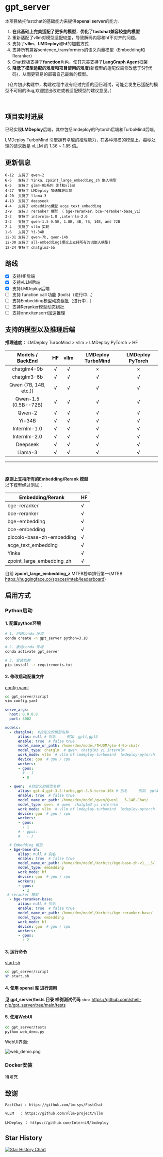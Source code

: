# gpt_server

本项目依托fastchat的基础能力来提供**openai server**的能力.

1. **在此基础上完美适配了更多的模型**，**优化了fastchat兼容较差的模型**
2. 重新适配了vllm对模型适配较差，导致解码内容和hf不对齐的问题。
3. 支持了**vllm**、**LMDeploy**和**hf**的加载方式
4. 支持所有兼容sentence_transformers的语义向量模型（Embedding和Reranker）
5. Chat模板支持了**function**角色，使其完美支持了**LangGraph Agent**框架
6. **降低了模型适配的难度和项目使用的难度**(新模型的适配仅需修改低于5行代码)，从而更容易的部署自己最新的模型。

（仓库初步构建中，构建过程中没有经过完善的回归测试，可能会发生已适配的模型不可用的Bug,欢迎提出改进或者适配模型的建议意见。）

<br>

## 项目实时进展

已经实现**LMDeploy**后端，其中包括lmdeploy的Pytorch后端和TurboMind后端。

LMDeploy TurboMind 引擎拥有卓越的推理能力，在各种规模的模型上，每秒处理的请求数是 vLLM 的 1.36 ~ 1.85 倍。

## 更新信息

```plaintext
6-12  支持了 qwen-2
6-5   支持了 Yinka、zpoint_large_embedding_zh 嵌入模型
6-5   支持了 glm4-9b系列（hf和vllm）
4-27  支持了 LMDeploy 加速推理后端
4-20  支持了 llama-3
4-13  支持了 deepseek
4-4   支持了 embedding模型 acge_text_embedding
3-9   支持了 reranker 模型 （ bge-reranker，bce-reranker-base_v1）
3-3   支持了 internlm-1.0 ,internlm-2.0
3-2   支持了 qwen-1.5 0.5B, 1.8B, 4B, 7B, 14B, and 72B
2-4   支持了 vllm 实现
1-6   支持了 Yi-34B
12-31 支持了 qwen-7b, qwen-14b
12-30 支持了 all-embedding(理论上支持所有的词嵌入模型)
12-24 支持了 chatglm3-6b 
```

## 路线

* [X] 支持HF后端
* [X] 支持vLLM后端
* [X] 支持LMDeploy后端
* [ ] 支持 function call 功能 (tools)（进行中...）
* [ ] 支持Embedding模型动态组批（进行中...）
* [ ] 支持Reranker模型动态组批
* [ ] 支持onnx/tensorrt加速推理

## 支持的模型以及推理后端

**推理速度：** LMDeploy TurboMind > vllm > LMDeploy PyTorch > HF

|   Models / BackEnd    |  HF   | vllm  | LMDeploy TurboMind | LMDeploy PyTorch |
| :-------------------: | :---: | :---: | :----------------: | :--------------: |
|      chatglm4-9b      |   √   |   √   |         ×          |        ×         |
|      chatglm3-6b      |   √   |   √   |         √          |        √         |
| Qwen (7B, 14B, etc.)) |   √   |   √   |         √          |        √         |
| Qwen-1.5 (0.5B--72B)  |   √   |   √   |         √          |        √         |
|        Qwen-2         |   √   |   √   |         √          |        √         |
|        Yi-34B         |   √   |   √   |         √          |        √         |
|     Internlm-1.0      |   √   |   √   |         √          |        √         |
|     Internlm-2.0      |   √   |   √   |         √          |        √         |
|       Deepseek        |   √   |   √   |         √          |        √         |
|        Llama-3        |   √   |   √   |         √          |        √         |

---

<br>

**原则上支持所有的Embedding/Rerank 模型**
<br>
以下模型经过测试：

| Embedding/Rerank          | HF  |
| ------------------------- | --- |
| bge-reranker              | √   |
| bce-reranker              | √   |
| bge-embedding             | √   |
| bce-embedding             | √   |
| piccolo-base-zh-embedding | √   |
| acge_text_embedding       | √   |
| Yinka                     | √   |
| zpoint_large_embedding_zh | √   |

目前 **zpoint_large_embedding_z** MTEB榜单排行第一(MTEB: https://huggingface.co/spaces/mteb/leaderboard)

## 启用方式

### Python启动

#### 1. 配置python环境

```bash
# 1. 创建conda 环境
conda create -n gpt_server python=3.10

# 2. 激活conda 环境
conda activate gpt_server

# 3. 安装依赖
pip install -r requirements.txt
```

#### 2. 修改启动配置文件

[config.yaml](https://github.com/shell-nlp/gpt_server/blob/main/gpt_server/script/config.yaml "配置文件")

```bash
cd gpt_server/script
vim config.yaml
```

```yaml
serve_args:
  host: 0.0.0.0
  port: 8082

models:
  - chatglm4:  #自定义的模型名称
      alias: null # 别名     例如  gpt4,gpt3
      enable: true  # false true
      model_name_or_path: /home/dev/model/THUDM/glm-4-9b-chat/
      model_type: chatglm  # qwen  chatglm3 yi internlm
      work_mode: vllm  # vllm hf lmdeploy-turbomind  lmdeploy-pytorch
      device: gpu  # gpu / cpu
      workers:
      - gpus:
        # - 1
        - 0
        
  - qwen:  #自定义的模型名称
      alias: gpt-4,gpt-3.5-turbo,gpt-3.5-turbo-16k # 别名     例如  gpt4,gpt3
      enable: true  # false true
      model_name_or_path: /home/dev/model/qwen/Qwen1___5-14B-Chat/ 
      model_type: qwen  # qwen  chatglm3 yi internlm
      work_mode: vllm  # vllm hf lmdeploy-turbomind  lmdeploy-pytorch
      device: gpu  # gpu / cpu
      workers:
      - gpus:
        - 1
      # - gpus:
      #   - 3

  # Embedding 模型
  - bge-base-zh:
      alias: null # 别名   
      enable: true  # false true
      model_name_or_path: /home/dev/model/Xorbits/bge-base-zh-v1___5/
      model_type: embedding
      work_mode: hf
      device: gpu  # gpu / cpu
      workers:
      - gpus:
        - 2
 # reranker 模型
  - bge-reranker-base:
      alias: null # 别名   
      enable: true  # false true
      model_name_or_path: /home/dev/model/Xorbits/bge-reranker-base/
      model_type: embedding
      work_mode: hf
      device: gpu  # gpu / cpu
      workers:
      - gpus:
        - 2
```

#### 3. 运行命令

[start.sh](https://github.com/shell-nlp/gpt_server/blob/main/gpt_server/script/start.sh "服务主文件")

```bash
cd gpt_server/script
sh start.sh
```

#### 4. 使用 openai 库 进行调用

**见 gpt_server/tests 目录 样例测试代码**
`<br>`
https://github.com/shell-nlp/gpt_server/tree/main/tests

#### 5. 使用WebUI

```bash
cd gpt_server/tests
python web_demo.py
```

WebUI界面:

![web_demo.png](assets/web_demo.png)

### Docker安装

待填充

## 致谢

    FastChat : https://github.com/lm-sys/FastChat

    vLLM   : https://github.com/vllm-project/vllm

    LMDeploy ： https://github.com/InternLM/lmdeploy

## Star History

[![Star History Chart](https://api.star-history.com/svg?repos=shell-nlp/gpt_server&type=Date)](https://star-history.com/#shell-nlp/gpt_server&Date)
